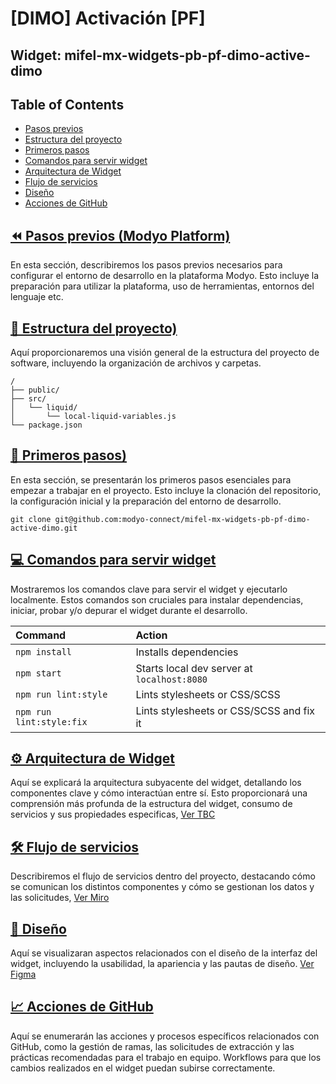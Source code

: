 # [DIMO] Activación [PF]
## Widget: mifel-mx-widgets-pb-pf-dimo-active-dimo

## Table of Contents

- [Pasos previos](#previos_steps)
- [Estructura del proyecto](#project_structure)
- [Primeros pasos](#firs_steps)
- [Comandos para servir widget](#commands)
- [Arquitectura de Widget](#arkitecture)
- [Flujo de servicios](#services)
- [Diseño](#design)
- [Acciones de GitHub](#github_actions)

## [⏪ Pasos previos (Modyo Platform)](#previos_steps)
En esta sección, describiremos los pasos previos necesarios para configurar el entorno de desarrollo en la plataforma Modyo. Esto incluye la preparación para utilizar la plataforma, uso de herramientas, entornos del lenguaje etc. 

## [🚀 Estructura del proyecto)](#project_structure)
Aquí proporcionaremos una visión general de la estructura del proyecto de software, incluyendo la organización de archivos y carpetas. 

```
/
├── public/
├── src/
│   └── liquid/
│       └── local-liquid-variables.js
└── package.json
```

## [🥾 Primeros pasos)](#firs_steps)
En esta sección, se presentarán los primeros pasos esenciales para empezar a trabajar en el proyecto. Esto incluye la clonación del repositorio, la configuración inicial y la preparación del entorno de desarrollo.

```
git clone git@github.com:modyo-connect/mifel-mx-widgets-pb-pf-dimo-active-dimo.git
```

## [💻 Comandos para servir widget](#commands)
Mostraremos los comandos clave para servir el widget y ejecutarlo localmente. Estos comandos son cruciales para instalar dependencias, iniciar, probar y/o depurar el widget durante el desarrollo.

| Command                       | Action                                                    |
| :---------------------        | :-----------------------------------------------          |
| `npm install`                 | Installs dependencies                                     |
| `npm start`                   | Starts local dev server at `localhost:8080`               |
| `npm run lint:style`          | Lints stylesheets or CSS/SCSS                             |
| `npm run lint:style:fix`      | Lints stylesheets or CSS/SCSS and fix it                  |

## [⚙️ Arquitectura de Widget](#arkitecture)
Aquí se explicará la arquitectura subyacente del widget, detallando los componentes clave y cómo interactúan entre sí. Esto proporcionará una comprensión más profunda de la estructura del widget, consumo de servicios y sus propiedades especificas,
[Ver TBC](https://www.figma.com/file/qKPXoJC8n498wpVhsKGzVg/TBC-%7C-DiMo-(Copy)?type=whiteboard&node-id=1520-47041&t=yRcpe7T1QN26Nuge-0)

## [🛠️ Flujo de servicios](#services)
Describiremos el flujo de servicios dentro del proyecto, destacando cómo se comunican los distintos componentes y cómo se gestionan los datos y las solicitudes, 
[Ver Miro](https://miro.com/app/board/uXjVM4PpWqc=/?moveToWidget=3458764558837164706&cot=14|https://miro.com/app/board/uXjVM4PpWqc=/?moveToWidget=3458764558837164706&cot=14|smart-link)

## [🎨 Diseño](#design)
Aquí se visualizaran aspectos relacionados con el diseño de la interfaz del widget, incluyendo la usabilidad, la apariencia y las pautas de diseño. 
[Ver Figma](https://www.figma.com/file/eWEYBtvr6T1PVeScE5BbLB/%F0%9F%A7%A9-DS-%7C-Mifel-2022?node-id=16%3A129&t=5Jw3S8uOn7fqg8RK-0|https://www.figma.com/file/eWEYBtvr6T1PVeScE5BbLB/%F0%9F%A7%A9-DS-%7C-Mifel-2022?node-id=16%3A129&t=5Jw3S8uOn7fqg8RK-0|smart-link)

## [📈 Acciones de GitHub](#github_actions)
Aquí se enumerarán las acciones y procesos específicos relacionados con GitHub, como la gestión de ramas, las solicitudes de extracción y las prácticas recomendadas para el trabajo en equipo. Workflows para que los cambios realizados en el widget puedan subirse correctamente.
